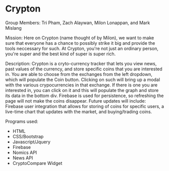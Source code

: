 # Crypton

Group Members: Tri Pham, Zach Alaywan, Milon Lonappan, and Mark Mislang

Mission: Here on Crypton (name thought of by Milon), we want to make sure that everyone has a chance to possibly strike it big and provide the tools neccessary for such. At Crypton, you're not just an ordinary person, you're super and the best kind of super is super rich.

Description: Crypton is a cryto-currency tracker that lets you view news, past values of the currency, and store specific coins that you are interested in. You are able to choose from the exchanges from the left dropdown, which will populate the Coin button. Clicking on such will bring up a modal with the various crypocurrencies in that exchange. If there is one you are interested in, you can click on it and this will populate the graph and store its data in the bottom div. Firebase is used for persistence, so refreshing the page will not make the coins disappear. Future updates will include: Firebase user integration that allows for storing of coins for specific users, a live-time chart that updates with the market, and buying/trading coins. 

Programs used:

- HTML
- CSS/Bootstrap
- Javascript/Jquery
- Firebase
- Nomics API
- News API
- CryptoCompare Widget

